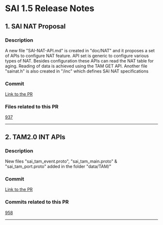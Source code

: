 # SAI 1.5 Release Notes

## 1. SAI NAT Proposal

### Description

A new file "SAI-NAT-API.md" is created in "doc/NAT" and it proposes a set of APIs to configure NAT feature. API set is generic to configure various types of NAT. Besides configuration these APIs can read the NAT table for aging. Reading of data is achieved using the TAM GET API. Another file "sainat.h" is also created in "/inc" which defines SAI NAT specifications  

### Commit

[Link to the PR](https://github.com/opencomputeproject/SAI/pull/937/commits)

### Files related to this PR

[937](https://github.com/opencomputeproject/SAI/pull/937/files)  

--------------------------------------------
## 2. TAM2.0 INT APIs

### Description

New files "sai_tam_event.proto", "sai_tam_main.proto" & "sai_tam_port.proto" added in the folder "data/TAM/"

### Commit

[Link to the PR](https://github.com/opencomputeproject/SAI/pull/958/commits)

### Commits related to this PR

[958](https://github.com/opencomputeproject/SAI/pull/958/files)  

--------------------------------------------
